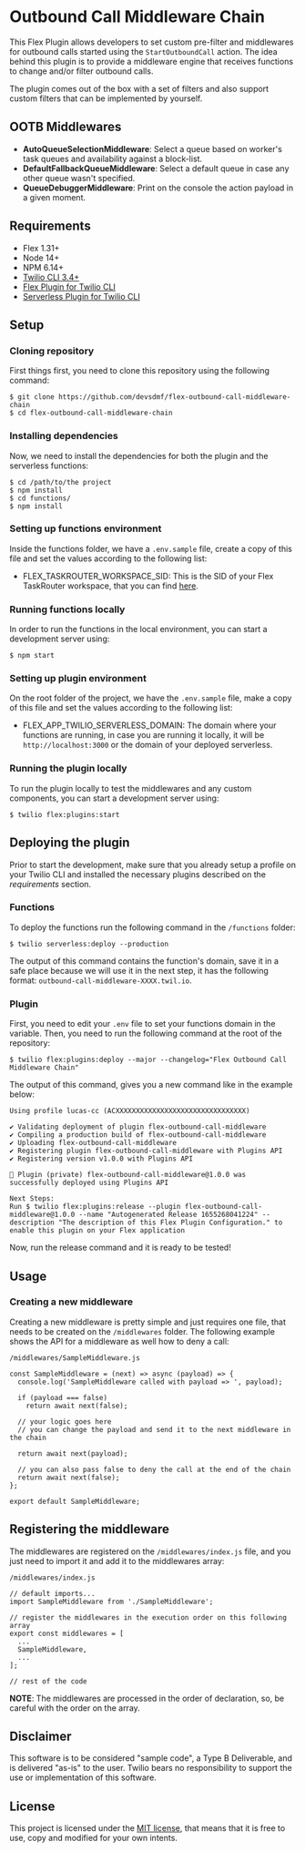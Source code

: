 # Outbound Call Middleware Chain

This Flex Plugin allows developers to set custom pre-filter and middlewares for outbound calls started using the `StartOutboundCall` action. The idea behind this plugin is to provide a middleware engine that receives functions to change and/or filter outbound calls.

The plugin comes out of the box with a set of filters and also support custom filters that can be implemented by yourself.

## OOTB Middlewares

- **AutoQueueSelectionMiddleware**: Select a queue based on worker's task queues and availability against a block-list.
- **DefaultFallbackQueueMiddleware**: Select a default queue in case any other queue wasn't specified.
- **QueueDebuggerMiddleware**: Print on the console the action payload in a given moment.

## Requirements

- Flex 1.31+
- Node 14+
- NPM 6.14+
- [Twilio CLI 3.4+](https://www.twilio.com/docs/twilio-cli/quickstart#install-twilio-cli)
- [Flex Plugin for Twilio CLI](https://www.twilio.com/docs/twilio-cli/plugins#available-plugins)
- [Serverless Plugin for Twilio CLI](https://www.twilio.com/docs/twilio-cli/plugins#available-plugins)

## Setup

### Cloning repository

First things first, you need to clone this repository using the following command:

```
$ git clone https://github.com/devsdmf/flex-outbound-call-middleware-chain
$ cd flex-outbound-call-middleware-chain
```

### Installing dependencies

Now, we need to install the dependencies for both the plugin and the serverless functions:

```
$ cd /path/to/the project
$ npm install
$ cd functions/
$ npm install
```

### Setting up functions environment

Inside the functions folder, we have a `.env.sample` file, create a copy of this file and set the values according to the following list:

- FLEX_TASKROUTER_WORKSPACE_SID: This is the SID of your Flex TaskRouter workspace, that you can find [here](https://console.twilio.com/us1/develop/taskrouter/workspaces?frameUrl=%2Fconsole%2Ftaskrouter%2Fworkspaces%3Fx-target-region%3Dus1).

### Running functions locally

In order to run the functions in the local environment, you can start a development server using:

```
$ npm start
```

### Setting up plugin environment

On the root folder of the project, we have the `.env.sample` file, make a copy of this file and set the values according to the following list:

- FLEX_APP_TWILIO_SERVERLESS_DOMAIN: The domain where your functions are running, in case you are running it locally, it will be `http://localhost:3000` or the domain of your deployed serverless.

### Running the plugin locally

To run the plugin locally to test the middlewares and any custom components, you can start a development server using:

```
$ twilio flex:plugins:start
```

## Deploying the plugin

Prior to start the development, make sure that you already setup a profile on your Twilio CLI and installed the necessary plugins described on the _requirements_ section.

### Functions

To deploy the functions run the following command in the `/functions` folder:

```
$ twilio serverless:deploy --production
```

The output of this command contains the function's domain, save it in a safe place because we will use it in the next step, it has the following format: `outbound-call-middleware-XXXX.twil.io`.

### Plugin

First, you need to edit your `.env` file to set your functions domain in the variable. Then, you need to run the following command at the root of the repository:

```
$ twilio flex:plugins:deploy --major --changelog="Flex Outbound Call Middleware Chain"
```

The output of this command, gives you a new command like in the example below:

```
Using profile lucas-cc (ACXXXXXXXXXXXXXXXXXXXXXXXXXXXXXXXX)

✔ Validating deployment of plugin flex-outbound-call-middleware
✔ Compiling a production build of flex-outbound-call-middleware
✔ Uploading flex-outbound-call-middleware
✔ Registering plugin flex-outbound-call-middleware with Plugins API
✔ Registering version v1.0.0 with Plugins API

🚀 Plugin (private) flex-outbound-call-middleware@1.0.0 was successfully deployed using Plugins API

Next Steps:
Run $ twilio flex:plugins:release --plugin flex-outbound-call-middleware@1.0.0 --name "Autogenerated Release 1655268041224" --description "The description of this Flex Plugin Configuration." to enable this plugin on your Flex application
```

Now, run the release command and it is ready to be tested!

## Usage

### Creating a new middleware

Creating a new middleware is pretty simple and just requires one file, that needs to be created on the `/middlewares` folder. The following example shows the API for a middleware as well how to deny a call:

```
/middlewares/SampleMiddleware.js

const SampleMiddleware = (next) => async (payload) => {
  console.log('SampleMiddleware called with payload => ', payload);

  if (payload === false) 
    return await next(false);

  // your logic goes here
  // you can change the payload and send it to the next middleware in the chain

  return await next(payload);

  // you can also pass false to deny the call at the end of the chain
  return await next(false);
};

export default SampleMiddleware;
```

## Registering the middleware

The middlewares are registered on the `/middlewares/index.js` file, and you just need to import it and add it to the middlewares array:

```
/middlewares/index.js

// default imports...
import SampleMiddleware from './SampleMiddleware';

// register the middlewares in the execution order on this following array
export const middlewares = [
  ...
  SampleMiddleware,
  ...
];

// rest of the code
```

**NOTE**: The middlewares are processed in the order of declaration, so, be careful with the order on the array.

## Disclaimer

This software is to be considered "sample code", a Type B Deliverable, and is delivered "as-is" to the user. Twilio bears no responsibility to support the use or implementation of this software.

## License

This project is licensed under the [MIT license](LICENSE), that means that it is free to use, copy and modified for your own intents.

